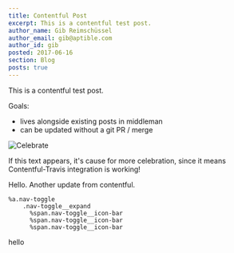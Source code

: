 ```yaml
---
title: Contentful Post
excerpt: This is a contentful test post.
author_name: Gib Reimschüssel
author_email: gib@aptible.com
author_id: gib
posted: 2017-06-16
section: Blog
posts: true
---
```


This is a contentful test post.

Goals:
  - lives alongside existing posts in middleman
  - can be updated without a git PR / merge

![Celebrate](//images.contentful.com/8djp5jlzqrnc/gvmhOPH5zU6AW4e822GWQ/56e09c677111e0f31c8e76a159cd61e7/celebrate.gif)

If this text appears, it's cause for more celebration, since it means Contentful-Travis integration is working!

Hello. Another update from contentful.


```
%a.nav-toggle
    .nav-toggle__expand
      %span.nav-toggle__icon-bar
      %span.nav-toggle__icon-bar
      %span.nav-toggle__icon-bar
```

hello